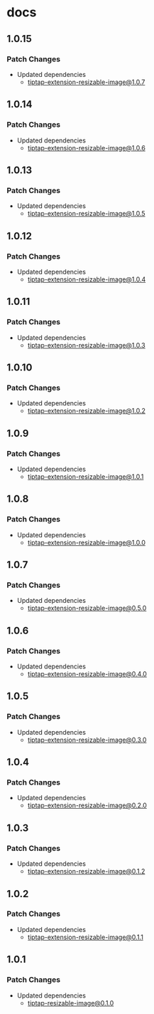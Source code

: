 # docs

## 1.0.15

### Patch Changes

- Updated dependencies
  - tiptap-extension-resizable-image@1.0.7

## 1.0.14

### Patch Changes

- Updated dependencies
  - tiptap-extension-resizable-image@1.0.6

## 1.0.13

### Patch Changes

- Updated dependencies
  - tiptap-extension-resizable-image@1.0.5

## 1.0.12

### Patch Changes

- Updated dependencies
  - tiptap-extension-resizable-image@1.0.4

## 1.0.11

### Patch Changes

- Updated dependencies
  - tiptap-extension-resizable-image@1.0.3

## 1.0.10

### Patch Changes

- Updated dependencies
  - tiptap-extension-resizable-image@1.0.2

## 1.0.9

### Patch Changes

- Updated dependencies
  - tiptap-extension-resizable-image@1.0.1

## 1.0.8

### Patch Changes

- Updated dependencies
  - tiptap-extension-resizable-image@1.0.0

## 1.0.7

### Patch Changes

- Updated dependencies
  - tiptap-extension-resizable-image@0.5.0

## 1.0.6

### Patch Changes

- Updated dependencies
  - tiptap-extension-resizable-image@0.4.0

## 1.0.5

### Patch Changes

- Updated dependencies
  - tiptap-extension-resizable-image@0.3.0

## 1.0.4

### Patch Changes

- Updated dependencies
  - tiptap-extension-resizable-image@0.2.0

## 1.0.3

### Patch Changes

- Updated dependencies
  - tiptap-extension-resizable-image@0.1.2

## 1.0.2

### Patch Changes

- Updated dependencies
  - tiptap-extension-resizable-image@0.1.1

## 1.0.1

### Patch Changes

- Updated dependencies
  - tiptap-resizable-image@0.1.0
